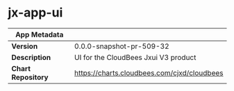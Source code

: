 # jx-app-ui

|App Metadata||
|---|---|
| **Version** | 0.0.0-snapshot-pr-509-32 |
| **Description** | UI for the CloudBees Jxui V3 product |
| **Chart Repository** | https://charts.cloudbees.com/cjxd/cloudbees |
